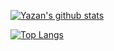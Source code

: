 [![Yazan's github stats](https://github-readme-stats.vercel.app/api?username=YazanZebak&count_private=true&show_icons=true&theme=radical&hide_rank=false)](https://github.com/anuraghazra/github-readme-stats)

[![Top Langs](https://github-readme-stats.vercel.app/api/top-langs/?username=YazanZebak&layout=compact)](https://github.com/anuraghazra/github-readme-stats)
